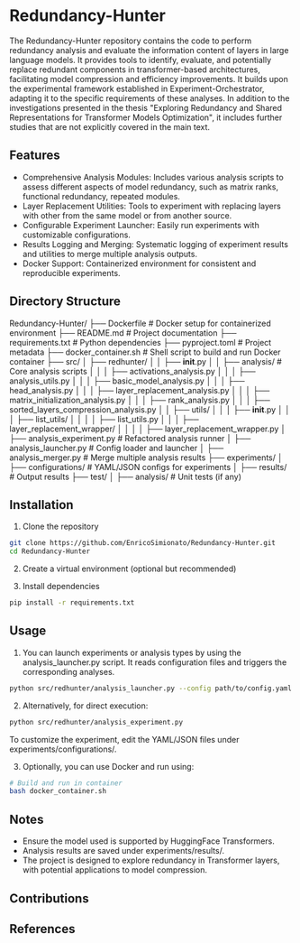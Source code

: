 # Redundancy-Hunter

The Redundancy-Hunter repository contains the code to perform redundancy analysis and evaluate the information content of layers in large language models. It provides tools to identify, evaluate, and potentially replace redundant components in transformer-based architectures, facilitating model compression and efficiency improvements. It builds upon the experimental framework established in Experiment-Orchestrator, adapting it to the specific requirements of these analyses. In addition to the investigations presented in the thesis "Exploring Redundancy and Shared Representations for Transformer Models Optimization", it includes further studies that are not explicitly covered in the main text.

## Features
-	Comprehensive Analysis Modules: Includes various analysis scripts to assess different aspects of model redundancy, such as matrix ranks, functional redundancy, repeated modules.
-	Layer Replacement Utilities: Tools to experiment with replacing layers with other from the same model or from another source.
-	Configurable Experiment Launcher: Easily run experiments with customizable configurations.
-	Results Logging and Merging: Systematic logging of experiment results and utilities to merge multiple analysis outputs.
-	Docker Support: Containerized environment for consistent and reproducible experiments.
 
## Directory Structure

Redundancy-Hunter/
├── Dockerfile                  # Docker setup for containerized environment
├── README.md                   # Project documentation
├── requirements.txt            # Python dependencies
├── pyproject.toml              # Project metadata
├── docker_container.sh         # Shell script to build and run Docker container
├── src/
│   ├── redhunter/
│   │   ├── __init__.py
│   │   ├── analysis/           # Core analysis scripts
│   │   │   ├── activations_analysis.py
│   │   │   ├── analysis_utils.py
│   │   │   ├── basic_model_analysis.py
│   │   │   ├── head_analysis.py
│   │   │   ├── layer_replacement_analysis.py
│   │   │   ├── matrix_initialization_analysis.py
│   │   │   ├── rank_analysis.py
│   │   │   ├── sorted_layers_compression_analysis.py
│   │   ├── utils/
│   │   │   ├── __init__.py
│   │   │   ├── list_utils/
│   │   │   │   ├── list_utils.py
│   │   │   ├── layer_replacement_wrapper/
│   │   │   │   ├── layer_replacement_wrapper.py
│   ├── analysis_experiment.py  # Refactored analysis runner
│   ├── analysis_launcher.py    # Config loader and launcher
│   ├── analysis_merger.py      # Merge multiple analysis results
├── experiments/
│   ├── configurations/         # YAML/JSON configs for experiments
│   ├── results/                # Output results
├── test/
│   ├── analysis/               # Unit tests (if any)

## Installation
1.	Clone the repository
  ```bash
  git clone https://github.com/EnricoSimionato/Redundancy-Hunter.git
  cd Redundancy-Hunter
  ```

2.	Create a virtual environment (optional but recommended)

3.	Install dependencies
  ```bash
  pip install -r requirements.txt
  ```

## Usage
1. You can launch experiments or analysis types by using the analysis_launcher.py script. It reads configuration files and triggers the corresponding analyses.
  ```bash
  python src/redhunter/analysis_launcher.py --config path/to/config.yaml
  ```
2. Alternatively, for direct execution:
  ```bash
  python src/redhunter/analysis_experiment.py
  ```
To customize the experiment, edit the YAML/JSON files under experiments/configurations/.

3. Optionally, you can use Docker and run using:

  ```bash
  # Build and run in container
  bash docker_container.sh
  ```

## Notes
- Ensure the model used is supported by HuggingFace Transformers.
-	Analysis results are saved under experiments/results/.
-	The project is designed to explore redundancy in Transformer layers, with potential applications to model compression.

## Contributions

## References 



